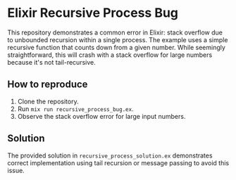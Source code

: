 # Elixir Recursive Process Bug

This repository demonstrates a common error in Elixir: stack overflow due to unbounded recursion within a single process. The example uses a simple recursive function that counts down from a given number.  While seemingly straightforward, this will crash with a stack overflow for large numbers because it's not tail-recursive.

## How to reproduce

1. Clone the repository.
2. Run `mix run recursive_process_bug.ex`.
3. Observe the stack overflow error for large input numbers.

## Solution

The provided solution in `recursive_process_solution.ex` demonstrates correct implementation using tail recursion or message passing to avoid this issue.